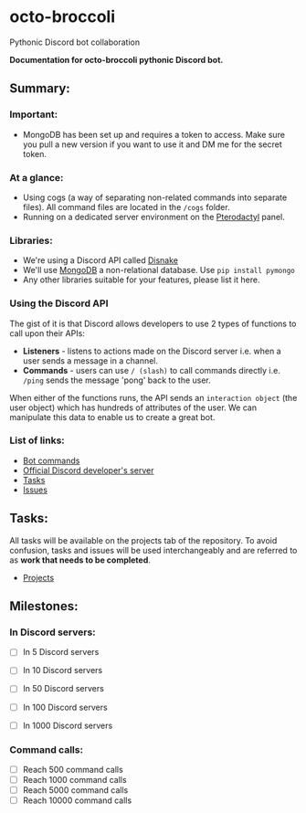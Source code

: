 # octo-broccoli
Pythonic Discord bot collaboration

**Documentation for octo-broccoli pythonic Discord bot.**

## Summary:
### Important:
* MongoDB has been set up and requires a token to access. Make sure you pull a new version if you want to use it and DM me for the secret token.

### At a glance:
* Using cogs (a way of separating non-related commands into separate files). All command files are located in the `/cogs` folder.
* Running on a dedicated server environment on the [Pterodactyl](https://pterodactyl.io) panel.

### Libraries:
* We're using a Discord API called [Disnake](https://docs.disnake.dev/en/stable/)
* We'll use [MongoDB](https://www.w3schools.com/python/python_mongodb_getstarted.asp) a non-relational database. Use `pip install pymongo`
* Any other libraries suitable for your features, please list it here.

### Using the Discord API
The gist of it is that Discord allows developers to use 2 types of functions to call upon their APIs:
* **Listeners** - listens to actions made on the Discord server i.e. when a user sends a message in a channel.
* **Commands** - users can use `/ (slash)` to call commands directly i.e. `/ping` sends the message 'pong' back to the user.

When either of the functions runs, the API sends an `interaction object` (the user object) which has hundreds of attributes of the user. We can manipulate this data to enable us to create a great bot.

### List of links:
* [Bot commands](https://github.com/niruttanstee/octo-broccoli/wiki/Commands)
* [Official Discord developer's server](https://discord.gg/brMQYxCtGE)
* [Tasks](https://github.com/niruttanstee/octo-broccoli/projects)
* [Issues](https://github.com/niruttanstee/octo-broccoli/issues)


## Tasks:
All tasks will be available on the projects tab of the repository. To avoid confusion, tasks and issues will be used interchangeably and are referred to as **work that needs to be completed**.

* [Projects](https://github.com/niruttanstee/octo-broccoli/projects)

## Milestones: 

### In Discord servers:
- [ ] In 5 Discord servers
- [ ] In 10 Discord servers
- [ ] In 50 Discord servers
- [ ] In 100 Discord servers
- [ ] In 1000 Discord servers


### Command calls:
- [ ] Reach 500 command calls
- [ ] Reach 1000 command calls
- [ ] Reach 5000 command calls
- [ ] Reach 10000 command calls

